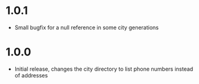 # 1.0.1

* Small bugfix for a null reference in some city generations

# 1.0.0
 
* Initial release, changes the city directory to list phone numbers instead of addresses